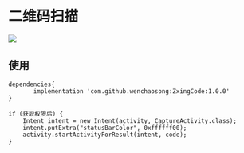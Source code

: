 # 二维码扫描
[![](https://jitpack.io/v/wenchaosong/ZxingCode.svg)](https://jitpack.io/#wenchaosong/ZxingCode)

## 使用

```
dependencies{
       implementation 'com.github.wenchaosong:ZxingCode:1.0.0'
}
```

```
if (获取权限后) {
    Intent intent = new Intent(activity, CaptureActivity.class);
    intent.putExtra("statusBarColor", 0xffffff00);
    activity.startActivityForResult(intent, code);
}
```